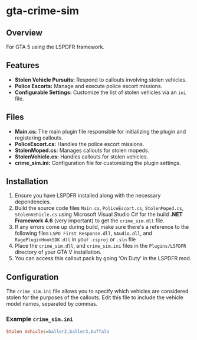 # gta-crime-sim

## Overview
For GTA 5 using the LSPDFR framework.

## Features
- **Stolen Vehicle Pursuits:** Respond to callouts involving stolen vehicles.
- **Police Escorts:** Manage and execute police escort missions.
- **Configurable Settings:** Customize the list of stolen vehicles via an `ini` file.

## Files
- **Main.cs:** The main plugin file responsible for initializing the plugin and registering callouts.
- **PoliceEscort.cs:** Handles the police escort missions.
- **StolenMoped.cs:** Manages callouts for stolen mopeds.
- **StolenVehicle.cs:** Handles callouts for stolen vehicles.
- **crime_sim.ini:** Configuration file for customizing the plugin settings.

## Installation
1. Ensure you have LSPDFR installed along with the necessary dependencies.
3. Build the source code files `Main.cs`, `PoliceEscort.cs`, `StolenMoped.cs`, `StolenVehicle.cs` using Microsoft Visual Studio C# for the build **.NET Framework 4.6** (very important) to get the `crime_sim.dll` file.
4. If any errors come up during build, make sure there's a reference to the following files `LSPD First Response.dll`, `NAudio.dll`, and `RagePluginHookSDK.dll` in your `.csproj` or `.sln` file
5. Place the `crime_sim.dll`, and `crime_sim.ini` files in the `Plugins/LSPDFR` directory of your GTA V installation.
6. You can access this callout pack by going 'On Duty' in the LSPDFR mod.

## Configuration
The `crime_sim.ini` file allows you to specify which vehicles are considered stolen for the purposes of the callouts. Edit this file to include the vehicle model names, separated by commas.

### Example `crime_sim.ini`
```ini
Stolen Vehicles=baller2,baller3,buffalo

